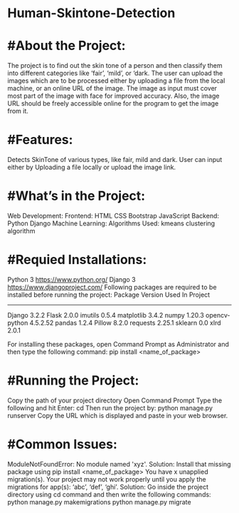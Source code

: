 # Human-Skintone-Detection

#About the Project: 
=================== 
The project is to find out the skin tone of a person and then classify them into different categories like ‘fair’, ‘mild’, or ‘dark.
The user can upload the images which are to be processed either by uploading a file from the local machine, or an online URL of the image.
The image as input must cover most part of the image with face for improved accuracy. Also, the image URL should be freely accessible online for the program to get the image from it.

#Features: 
========== 
Detects SkinTone of various types, like fair, mild and dark. User can input either by Uploading a file locally or upload the image link.

#What’s in the Project: 
======================= 
Web Development:
Frontend: HTML CSS Bootstrap JavaScript
Backend: Python Django
Machine Learning:
Algorithms Used:
kmeans clustering algorithm

#Requied Installations: 
======================= 
Python 3 https://www.python.org/
Django 3 https://www.djangoproject.com/
Following packages are required to be installed before running the project: 
Package Version Used In Project 
---------- -----------------------
Django 3.2.2
Flask 2.0.0
imutils 0.5.4
matplotlib 3.4.2
numpy 1.20.3
opencv-python 4.5.2.52
pandas 1.2.4
Pillow 8.2.0
requests 2.25.1
sklearn 0.0
xlrd 2.0.1

For installing these packages, open Command Prompt as Administrator and then type the following command: pip install <name_of_package>

#Running the Project: 
===================== 
Copy the path of your project directory 
Open Command Prompt Type the following and hit Enter: cd <path of the project you copied> 
Then run the project by: python manage.py runserver 
Copy the URL which is displayed and paste in your web browser.

#Common Issues: 
===============
ModuleNotFoundError: No module named 'xyz'.
Solution: Install that missing package using pip install <name_of_package>
You have x unapplied migration(s). Your project may not work properly until you apply the migrations for app(s): ‘abc’, ‘def’, ‘ghi’.
Solution: Go inside the project directory using cd <path of the project> command and then write the following commands: python manage.py makemigrations python manage.py migrate
